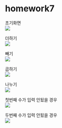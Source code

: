# homework7

초기화면<br><img src='https://github.com/fbwkzl333/homework7/blob/master/Calculator/app/px/1.png'><br>

더하기<br><img src='https://github.com/fbwkzl333/homework7/blob/master/Calculator/app/px/2.png'><br>

빼기<br><img src='https://github.com/fbwkzl333/homework7/blob/master/Calculator/app/px/3.png'><br>

곱하기<br><img src='https://github.com/fbwkzl333/homework7/blob/master/Calculator/app/px/4.png'><br>

나누기<br><img src='https://github.com/fbwkzl333/homework7/blob/master/Calculator/app/px/5.png'><br>

첫번째 수가 입력 안됬을 경우<br><img src ='https://github.com/fbwkzl333/homework7/blob/master/Calculator/app/px/6.png'><br>

두번째 수가 입력 안됬을 경우<br><img src='https://github.com/fbwkzl333/homework7/blob/master/Calculator/app/px/7.png'><br>
